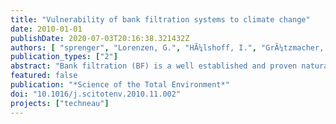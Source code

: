 ```yaml
---
title: "Vulnerability of bank filtration systems to climate change"
date: 2010-01-01
publishDate: 2020-07-03T20:16:38.321432Z
authors: [ "sprenger", "Lorenzen, G.", "HÃ¼lshoff, I.", "GrÃ¼tzmacher, G.", "Ronghang, M.", "Pekdeger, A." ]
publication_types: ["2"]
abstract: "Bank filtration (BF) is a well established and proven natural water treatment technology, where surface water is infiltrated to an aquifer through river or lake banks. Improvement of water quality is achieved by a series of chemical, biological and physical processes during subsurface passage. This paper aims at identifying climate sensitive factors affecting bank filtration performance and assesses their relevance based on hypothetical 'drought' and 'flood' climate scenarios. The climate sensitive factors influencing water quantity and quality also have influence on substance removal parameters such as redox conditions and travel time. Droughts are found to promote anaerobic conditions during bank filtration passage, while flood events can drastically shorten travel time and cause breakthrough of pathogens, metals, suspended solids, DOC and organic micropollutants. The study revealed that only BF systems comprising an oxic to anoxic redox sequence ensure maximum removal efficiency. The storage capacity of the banks and availability of two source waters renders BF for drinking water supply less vulnerable than surface water or groundwater abstraction alone. Overall, BF is vulnerable to climate change although anthropogenic impacts are at least as important."
featured: false
publication: "*Science of the Total Environment*"
doi: "10.1016/j.scitotenv.2010.11.002"
projects: ["techneau"]
---
```


